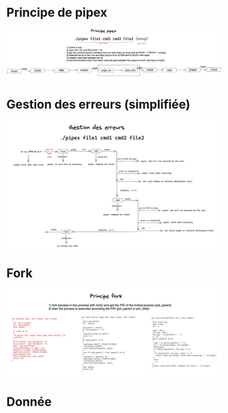 # Principe de pipex
![](./ressources/pipex_principes.png)

# Gestion des erreurs (simplifiée)
![](./ressources/pipex_error.png)

# Fork
![](./ressources/pipex_fork.png)

# Donnée
[](<./ressources/00P42 - Pipex.pdf>)
